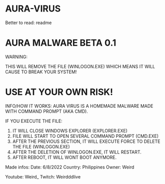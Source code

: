 # AURA-VIRUS
Better to read: readme

AURA MALWARE BETA 0.1
==============================
WARNING:

THIS WILL REMOVE THE FILE (WINLOGON.EXE) WHICH MEANS IT WILL CAUSE TO BREAK YOUR SYSTEM!

USE AT YOUR OWN RISK!
==============================
INFO/HOW IT WORKS:
AURA VIRUS IS A HOMEMADE MALWARE MADE WITH COMMAND PROMPT (AKA CMD).

IF YOU EXECUTE THE FILE:
1. IT WILL CLOSE WINDOWS EXPLORER (EXPLORER.EXE)
2. FILE WILL START TO OPEN SEVERAL COMMAND PROMPT (CMD.EXE)
3. AFTER THE PREVIOUS SECTION, IT WILL EXECUTE FORCE TO DELETE THE FILE (WINLOGON.EXE)
4. AFTER THE DELETION OF WINLOGON.EXE, IT WILL RESTART.
5. AFTER REBOOT, IT WILL WONT BOOT ANYMORE.

Made infos:
Date: 6/8/2022
Country: Philippines
Owner: Weird

Youtube: Weird_
Twitch: Weirdddlive
